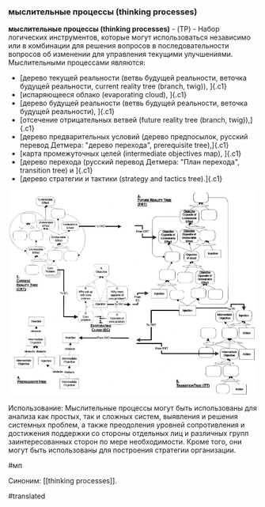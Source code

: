 ### мыслительные процессы (thinking processes)

**мыслительные процессы (thinking processes)** - (TP) - Набор логических инструментов, которые могут использоваться независимо или в комбинации для решения вопросов в последовательности вопросов об изменении для управления текущими улучшениями. Мыслительными процессами являются:

-   [дерево текущей реальности (ветвь будущей реальности, веточка будущей реальности, current reality tree (branch, twig)), ]{.c1}
-   [испаряющееся облако (evaporating cloud), ]{.c1}
-   [дерево будущей реальности (ветвь будущей реальности, веточка будущей реальности), ]{.c1}
-   [отсечение отрицательных ветвей (future reality tree (branch, twig)),]{.c1}
-   [дерево предварительных условий (дерево предпосылок, русский перевод Детмера: "дерево перехода", prerequisite tree),]{.c1}
-   [карта промежуточных целей (intermediate objectives map), ]{.c1}
-   [дерево перехода (русский перевод Детмера: "План перехода", transition tree) и ]{.c1}
-   [дерево стратегии и тактики (strategy and tactics tree).]{.c1}

![](images/image95.png)

Использование: Мыслительные процессы могут быть использованы для анализа как простых, так и сложных систем, выявления и решения системных проблем, а также преодоления уровней сопротивления и достижения поддержки со стороны отдельных лиц и различных групп заинтересованных сторон по мере необходимости. Кроме того, они могут быть использованы для построения стратегии организации.

#мп

Синоним: [[thinking processes]].

#translated
